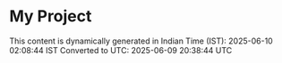 # My Project

This content is dynamically generated in Indian Time (IST): 2025-06-10 02:08:44 IST
Converted to UTC: 2025-06-09 20:38:44 UTC
